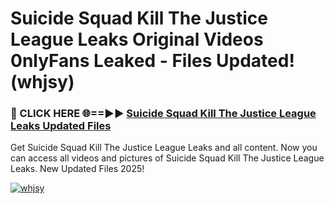 # Suicide Squad Kill The Justice League Leaks Original Videos 0nlyFans Leaked - Files Updated! (whjsy)

<h3>🔴 CLICK HERE 🌐==►► <a href="https://tinyurl.com/2m67pmp6" rel="nofollow">Suicide Squad Kill The Justice League Leaks Updated Files</a></h3>

Get Suicide Squad Kill The Justice League Leaks and all content. Now you can access all videos and pictures of Suicide Squad Kill The Justice League Leaks. New Updated Files 2025!

[![whjsy](https://i.imgur.com/H4QAA4z.gif)](https://tinyurl.com/2m67pmp6)